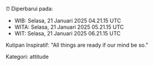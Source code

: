 ⏰ Diperbarui pada:
- WIB: Selasa, 21 Januari 2025 04.21.15 UTC
- WITA: Selasa, 21 Januari 2025 05.21.15 UTC
- WIT: Selasa, 21 Januari 2025 06.21.15 UTC

Kutipan Inspiratif:
"All things are ready if our mind be so."


Kategori: attitude

